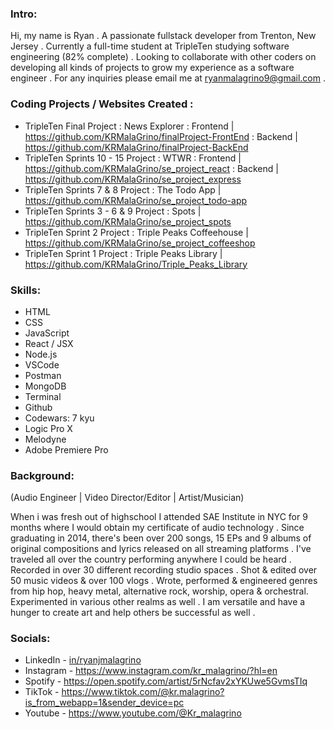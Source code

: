### Intro:

 Hi, my name is Ryan . A passionate fullstack developer from Trenton, New Jersey . Currently a full-time student at TripleTen studying software engineering (82% complete) . Looking to collaborate with other coders on developing all kinds of projects to grow my experience as a software engineer . For any inquiries please email me at ryanmalagrino9@gmail.com .

### Coding Projects / Websites Created :

 - TripleTen Final Project : News Explorer : Frontend | https://github.com/KRMalaGrino/finalProject-FrontEnd : Backend | https://github.com/KRMalaGrino/finalProject-BackEnd
 - TripleTen Sprints 10 - 15 Project : WTWR : Frontend | https://github.com/KRMalaGrino/se_project_react : Backend | https://github.com/KRMalaGrino/se_project_express 
 - TripleTen Sprints 7 & 8 Project : The Todo App | https://github.com/KRMalaGrino/se_project_todo-app
 - TripleTen Sprints 3 - 6 & 9 Project : Spots | https://github.com/KRMalaGrino/se_project_spots
 - TripleTen Sprint 2 Project : Triple Peaks Coffeehouse | https://github.com/KRMalaGrino/se_project_coffeeshop
 - TripleTen Sprint 1 Project : Triple Peaks Library | https://github.com/KRMalaGrino/Triple_Peaks_Library 

### Skills:

 - HTML
 - CSS
 - JavaScript
 - React / JSX
 - Node.js
 - VSCode
 - Postman
 - MongoDB
 - Terminal
 - Github
 - Codewars: 7 kyu
 - Logic Pro X
 - Melodyne
 - Adobe Premiere Pro

### Background:
(Audio Engineer | Video Director/Editor | Artist/Musician)

 When i was fresh out of highschool I attended SAE Institute in NYC for 9 months where I would obtain my certificate of audio technology . Since graduating in 2014, there's been over 200 songs, 15 EPs and 9 albums of original compositions and lyrics released on all streaming platforms . I've traveled all over the country performing anywhere I could be heard . Recorded in over 30 different recording studio spaces . Shot & edited over 50 music videos & over 100 vlogs . Wrote, performed & engineered genres from hip hop, heavy metal, alternative rock, worship, opera & orchestral. Experimented in various other realms as well . I am versatile and have a hunger to create art and help others be successful as well .

### Socials:

- LinkedIn - [in/ryanjmalagrino](https://www.linkedin.com/in/ryanjmalagrino/)
- Instagram - https://www.instagram.com/kr_malagrino/?hl=en
- Spotify - https://open.spotify.com/artist/5rNcfav2xYKUwe5GvmsTIq
- TikTok - https://www.tiktok.com/@kr.malagrino?is_from_webapp=1&sender_device=pc
- Youtube - https://www.youtube.com/@Kr_malagrino


